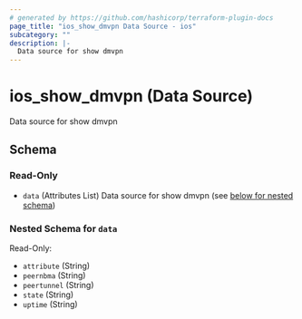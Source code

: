 ```yaml
---
# generated by https://github.com/hashicorp/terraform-plugin-docs
page_title: "ios_show_dmvpn Data Source - ios"
subcategory: ""
description: |-
  Data source for show dmvpn
---
```


# ios_show_dmvpn (Data Source)

Data source for show dmvpn



<!-- schema generated by tfplugindocs -->
## Schema

### Read-Only

- `data` (Attributes List) Data source for show dmvpn (see [below for nested schema](#nestedatt--data))

<a id="nestedatt--data"></a>
### Nested Schema for `data`

Read-Only:

- `attribute` (String)
- `peernbma` (String)
- `peertunnel` (String)
- `state` (String)
- `uptime` (String)
